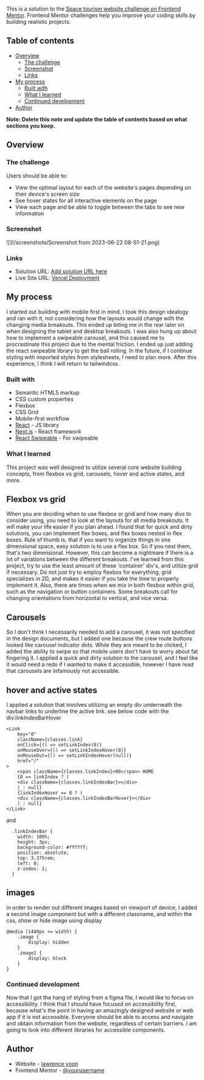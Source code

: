 This is a solution to the [Space tourism website challenge on Frontend Mentor](https://www.frontendmentor.io/challenges/space-tourism-multipage-website-gRWj1URZ3). Frontend Mentor challenges help you improve your coding skills by building realistic projects.

## Table of contents

- [Overview](#overview)
  - [The challenge](#the-challenge)
  - [Screenshot](#screenshot)
  - [Links](#links)
- [My process](#my-process)
  - [Built with](#built-with)
  - [What I learned](#what-i-learned)
  - [Continued development](#continued-development)
- [Author](#author)

**Note: Delete this note and update the table of contents based on what sections you keep.**

## Overview

### The challenge

Users should be able to:

- View the optimal layout for each of the website's pages depending on their device's screen size
- See hover states for all interactive elements on the page
- View each page and be able to toggle between the tabs to see new information

### Screenshot

![](/screenshots/Screenshot from 2023-06-22 08-51-21.png)

### Links

- Solution URL: [Add solution URL here](https://your-solution-url.com)
- Live Site URL: [Vercel Deployment](https://space-tourism-three-rouge.vercel.app/)

## My process

I started out building with mobile first in mind. I took this design idealogy and ran with it, not considering how the layouts would change with the changing media breakouts. This ended up biting me in the rear later on when designing the tablet and desktop breakouts.
I was also hung up about how to implement a swipeable carousel, and this caused me to procrastinate this project due to the mental friction. I ended up just adding the react swipeable library to get the ball rolling.
In the future, if I continue styling with imported styles from stylesheets, I need to plan more. After this experience, I think I will return to tailwindcss.

### Built with

- Semantic HTML5 markup
- CSS custom properties
- Flexbox
- CSS Grid
- Mobile-first workflow
- [React](https://reactjs.org/) - JS library
- [Next.js](https://nextjs.org/) - React framework
- [React Swipeable](https://www.npmjs.com/package/react-swipeable) - For swipeable

### What I learned

This project was well designed to utilize several core website building concepts, from flexbox vs grid, carousels, hover and active states, and more.

## Flexbox vs grid

When you are deciding when to use flexbox or grid and how many divs to consider using, you need to look at the layouts for all media breakouts. It will make your life easier if you plan ahead.
I found that for quick and dirty solutions, you can implement flex boxes, and flex boxes nested in flex boxes. Rule of thumb is, that if you want to organize things in one dimensional space, easy solution is to use a flex box. So if you nest them, that's two dimensional. However, this can become a nightmare if there is a lot of variations between the different breakouts.
I've learned from this project, try to use the least amount of these 'container' div's, and utilize grid if necessary. Do not just try to employ flexbox for everything, grid specializes in 2D, and makes it easier if you take the time to properly implement it. Also, there are times when we mix in both flexbox within grid, such as the navigation or button containers. Some breakouts call for changing orientations from horizontal to vertical, and vice versa.

## Carousels

So I don't think I necessarily needed to add a carousel, it was not specified in the design documents, but I added one because the crew route buttons looked like carousel indicator dots. While they are meant to be clicked, I added the ability to swipe so that mobile users don't have to worry about fat fingering it. I applied a quick and dirty solution to the carousel, and I feel like it would need a redo if I wanted to make it accessible, however I have read that carousels are infamously not accessible.

## hover and active states

I applied a solution that involves utilizing an empty div underneath the navbar links to underline the active link. see below code with the div.linkIndexBarHover

```
<Link
    key="0"
    className={classes.link}
    onClick={() => setLinkIndex(0)}
    onMouseOver={() => setLinkIndexHover(0)}
    onMouseOut={() => setLinkIndexHover(null)}
    href="/"
>
    <span className={classes.linkIndex}>00</span> HOME
    {0 == linkIndex ? (
    <div className={classes.linkIndexBar}></div>
    ) : null}
    {linkIndexHover == 0 ? (
    <div className={classes.linkIndexBarHover}></div>
    ) : null}
</Link>
```

and

```
  .linkIndexBar {
    width: 100%;
    height: 3px;
    background-color: #ffffff;
    position: absolute;
    top: 3.375rem;
    left: 0;
    z-index: 1;
  }
```

## images

in order to render out different images based on viewport of device, I added a second image component but with a different classname, and within the css, show or hide image using display

```
@media (1440px <= width) {
    .image {
        display: hidden
    }
    .image2 {
        display: block
    }
}
```

### Continued development

Now that I got the hang of styling from a figma file, I would like to focus on accessibility. I think that I should have focused on accessibility first, because what's the point in having an amazingly designed website or web app if it is not accessible. Everyone should be able to access and navigate and obtain information from the website, regardless of certain barriers. I am going to look into different libraries for accessible components.

## Author

- Website - [lawrence yoon](https://larr.dev)
- Frontend Mentor - [@yourusername](https://www.frontendmentor.io/profile/lawrence-yoon)
